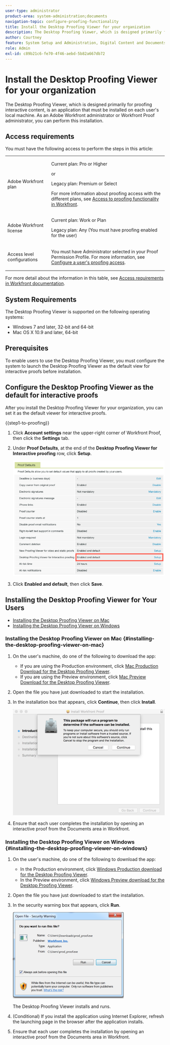 ```yaml
---
user-type: administrator
product-area: system-administration;documents
navigation-topic: configure-proofing-functionality
title: Install the Desktop Proofing Viewer for your organization
description: The Desktop Proofing Viewer, which is designed primarily for proofing interactive content, is an application that must be installed on each user's local machine. As an Adobe Workfront administrator or Workfront Proof administrator, you can perform this installation.
author: Courtney
feature: System Setup and Administration, Digital Content and Documents
role: Admin
exl-id: c89b21c6-fe70-4f46-aebd-5b82a667db72
---
```

# Install the Desktop Proofing Viewer for your organization

<!--Audited: 05/2024-->

The Desktop Proofing Viewer, which is designed primarily for proofing interactive content, is an application that must be installed on each user's local machine. As an Adobe Workfront administrator or Workfront Proof administrator, you can perform this installation.

## Access requirements

You must have the following access to perform the steps in this article:

<table style="table-layout:auto">
 <col> 
 <col> 
 <tbody> 
  <tr> 
   <td role="rowheader">Adobe Workfront plan</td> 
   <td> <p>Current plan: Pro or Higher</p> <p>or</p> <p>Legacy plan: Premium or Select</p> <p>For more information about proofing access with the different plans, see <a href="../../../administration-and-setup/manage-workfront/configure-proofing/access-to-proofing-functionality.md" class="MCXref xref">Access to proofing functionality in Workfront</a>.</p> </td> 
  </tr> 
  <tr> 
   <td role="rowheader">Adobe Workfront license</td> 
   <td> <p>Current plan: Work or Plan</p> <p>Legacy plan: Any (You must have proofing enabled for the user)</p> </td> 
  </tr> 
  <tr> 
   <td role="rowheader">Access level configurations</td> 
   <td> <p>You must have Administrator selected in your Proof Permission Profile. For more information, see <a href="../../../administration-and-setup/manage-workfront/configure-proofing/configure-a-users-proofing-access.md" class="MCXref xref">Configure a user's proofing access</a>.</p> </td> 
  </tr> 
 </tbody> 
</table>

For more detail about the information in this table, see [Access requirements in Workfront documentation](/help/quicksilver/administration-and-setup/add-users/access-levels-and-object-permissions/access-level-requirements-in-documentation.md).

## System Requirements

The Desktop Proofing Viewer is supported on the following operating systems:

* Windows 7 and later, 32-bit and 64-bit
* Mac OS X 10.9 and later, 64-bit

## Prerequisites

To enable users to use the Desktop Proofing Viewer, you must configure the system to launch the Desktop Proofing Viewer as the default view for interactive proofs before installation.

## Configure the Desktop Proofing Viewer as the default for interactive proofs

After you install the Desktop Proofing Viewer for your organization, you can set it as the default viewer for interactive proofs.

{{step1-to-proofing}}

1. Click **Account settings** near the upper-right corner of Workfront Proof, then click the **Settings** tab.

1. Under **Proof Defaults**, at the end of the **Desktop Proofing Viewer for Interactive proofing** row, click **Setup**.

   ![Proof Defaults](assets/proof-defaults.png)

1. Click **Enabled and default**, then click **Save**.

## Installing the Desktop Proofing Viewer for Your Users

* [Installing the Desktop Proofing Viewer on Mac](#installing-the-desktop-proofing-viewer-on-mac) 
* [Installing the Desktop Proofing Viewer on Windows](#installing-the-desktop-proofing-viewer-on-windows)

### Installing the Desktop Proofing Viewer on Mac {#installing-the-desktop-proofing-viewer-on-mac}

1. On the user's machine, do one of the following to download the app:

   * If you are using the Production environment, click [Mac Production Download for the Desktop Proofing Viewer](https://assets.proofhq.com/nativeviewer/desktop_viewer/Workfront+Proof-2.1.19.pkg).
   * If you are using the Preview environment, click [Mac Preview Download for the Desktop Proofing Viewer](https://assets.preview.proofhq.com/nativeviewer/desktop_viewer/Workfront+Proof+Preview-2.1.19.pkg).

1. Open the file you have just downloaded to start the installation.
1. In the installation box that appears, click **Continue**, then click **Install**.

   ![Installation box](assets/install-wf-proof-box.png)

1. Ensure that each user completes the installation by opening an interactive proof from the Documents area in Workfront.

### Installing the Desktop Proofing Viewer on Windows {#installing-the-desktop-proofing-viewer-on-windows}

1. On the user's machine, do one of the following to download the app:

   * In the Production environment, click [Windows Production download for the Desktop Proofing Viewer](https://assets.proofhq.com/nativeviewer/desktop_viewer/Workfront+Proof+Setup+2.1.19.exe).
   * In the Preview environment, click [Windows Preview download for the Desktop Proofing Viewer](https://assets.preview.proofhq.com/nativeviewer/desktop_viewer/Workfront+Proof+Preview+Setup+2.1.19.exe).

1. Open the file you have just downloaded to start the installation. 
1. In the security warning box that appears, click **Run**.

   ![Screen_Shot_2018-05-02_at_10.56.55_AM.png](assets/screen-shot-2018-05-02-at-10.56.55-am-350x271.png)

   The Desktop Proofing Viewer installs and runs. 

1. (Conditional) If you install the application using Internet Explorer, refresh the launching page in the browser after the application installs.
1. Ensure that each user completes the installation by opening an interactive proof from the Documents area in Workfront.
